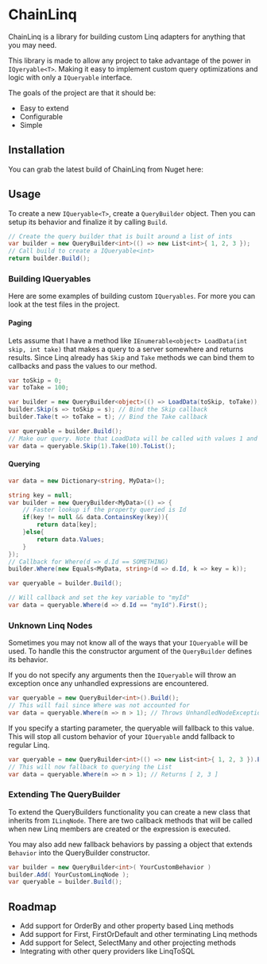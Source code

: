 # ChainLinq
ChainLinq is a library for building custom Linq adapters for anything that you may need. 

This library is made to allow any project to take advantage of the power in `IQyeryable<T>`. Making it easy to implement custom query optimizations and logic with only a `IQueryable` interface. 

The goals of the project are that it should be:
* Easy to extend
* Configurable
* Simple

## Installation

You can grab the latest build of ChainLinq from Nuget here:

## Usage

To create a new `IQueryable<T>`, create a `QueryBuilder` object. Then you can setup its behavior and finalize it by calling `Build`.

```C#
// Create the query builder that is built around a list of ints
var builder = new QueryBuilder<int>(() => new List<int>{ 1, 2, 3 });
// Call build to create a IQueryable<int>
return builder.Build();
```

### Building IQueryables

Here are some examples of building custom `IQueryables`. For more you can look at the test files in the project.

#### Paging
Lets assume that I have a method like `IEnumerable<object> LoadData(int skip, int take)` that makes a query to a server somewhere and returns results. Since Linq already has `Skip` and `Take` methods we can bind them to callbacks and pass the values to our method.
```C#
var toSkip = 0;
var toTake = 100;

var builder = new QueryBuilder<object>(() => LoadData(toSkip, toTake));
builder.Skip(s => toSkip = s); // Bind the Skip callback
builder.Take(t => toTake = t); // Bind the Take callback

var queryable = builder.Build();
// Make our query. Note that LoadData will be called with values 1 and 10  
var data = queryable.Skip(1).Take(10).ToList();
```

#### Querying

```C#
var data = new Dictionary<string, MyData>();

string key = null;
var builder = new QueryBuilder<MyData>(() => {
    // Faster lookup if the property queried is Id
    if(key != null && data.ContainsKey(key)){
        return data[key];
    }else{
        return data.Values;
    }
});
// Callback for Where(d => d.Id == SOMETHING)
builder.Where(new Equals<MyData, string>(d => d.Id, k => key = k));

var queryable = builder.Build();

// Will callback and set the key variable to "myId"
var data = queryable.Where(d => d.Id == "myId").First();
```

### Unknown Linq Nodes
Sometimes you may not know all of the ways that your `IQueryable` will be used. To handle this the constructor argument of the `QueryBuilder` defines its behavior. 

If you do not specify any arguments then the `IQueryable` will throw an exception once any unhandled expressions are encountered.

```C#
var queryable = new QueryBuilder<int>().Build();
// This will fail since Where was not accounted for
var data = queryable.Where(n => n > 1); // Throws UnhandledNodeException
```

If you specify a starting parameter, the queryable will fallback to this value. This will stop all custom behavior of your `IQueryable` andd fallback to regular Linq.
```C#
var queryable = new QueryBuilder<int>(() => new List<int>{ 1, 2, 3 }).Build();
// This will now fallback to querying the List
var data = queryable.Where(n => n > 1); // Returns [ 2, 3 ]
```

### Extending The QueryBuilder 

To extend the QueryBuilders functionality you can create a new class that inherits from `ILinqNode`. There are two callback methods that will be called when new Linq members are created or the expression is executed.

You may also add new fallback behaviors by passing a object that extends `Behavior` into the QueryBuilder constructor. 

```C#
var builder = new QueryBuilder<int>( YourCustomBehavior )
builder.Add( YourCustomLinqNode );
var queryable = builder.Build();
```

## Roadmap

* Add support for OrderBy and other property based Linq methods
* Add support for First, FirstOrDefault and other terminating Linq methods
* Add support for Select, SelectMany and other projecting methods
* Integrating with other query providers like LinqToSQL